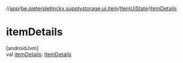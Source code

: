 //[app](../../../index.md)/[be.pieterpletinckx.supplystorage.ui.item](../index.md)/[ItemUiState](index.md)/[itemDetails](item-details.md)

# itemDetails

[androidJvm]\
val [itemDetails](item-details.md): [ItemDetails](../-item-details/index.md)
